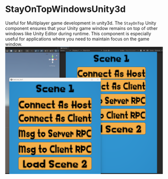 # StayOnTopWindowsUnity3d
Useful for Multiplayer game development in unity3d. The `StayOnTop` Unity component ensures that your Unity game window remains on top of other windows like Unity Editor during runtime. This component is especially useful for applications where you need to maintain focus on the game window.
![Screen Preview](./StayOnTopScript.png)
